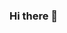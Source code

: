 ### Hi there 👋

<!--
**zhihongliu81/zhihongliu81** is a ✨ _special_ ✨ repository because its `README.md` (this file) appears on your GitHub profile.




Here are some ideas to get you started:


- 🔭 I’m currently working on ...
- 🌱 I’m currently learning ...
- 👯 I’m looking to collaborate on ...
- 🤔 I’m looking for help with ...
- 💬 Ask me about ...
- 📫 How to reach me: ...
- 😄 Pronouns: ...
- ⚡ Fun fact: ...
-->
